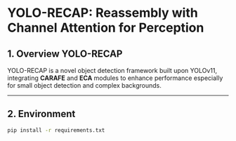 # YOLO-RECAP: Reassembly with Channel Attention for Perception

## 1. Overview YOLO-RECAP
YOLO-RECAP is a novel object detection framework built upon YOLOv11, integrating **CARAFE** and **ECA** modules to enhance performance especially for small object detection and complex backgrounds.



---

## 2. Environment  
```bash
pip install -r requirements.txt

